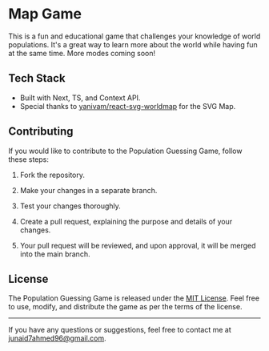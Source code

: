 # Map Game

This is a fun and educational game that challenges your knowledge of world populations. It's a great way to learn more about the world while having fun at the same time. More modes coming soon!

## Tech Stack

- Built with Next, TS, and Context API.
- Special thanks to [yanivam/react-svg-worldmap](https://github.com/yanivam/react-svg-worldmap) for the SVG Map.

## Contributing

If you would like to contribute to the Population Guessing Game, follow these steps:

1. Fork the repository.

2. Make your changes in a separate branch.

3. Test your changes thoroughly.

4. Create a pull request, explaining the purpose and details of your changes.

5. Your pull request will be reviewed, and upon approval, it will be merged into the main branch.

## License

The Population Guessing Game is released under the [MIT License](LICENSE). Feel free to use, modify, and distribute the game as per the terms of the license.

---

If you have any questions or suggestions, feel free to contact me at [junaid7ahmed96@gmail.com](mailto:junaid7ahmed96@gmail.com).

